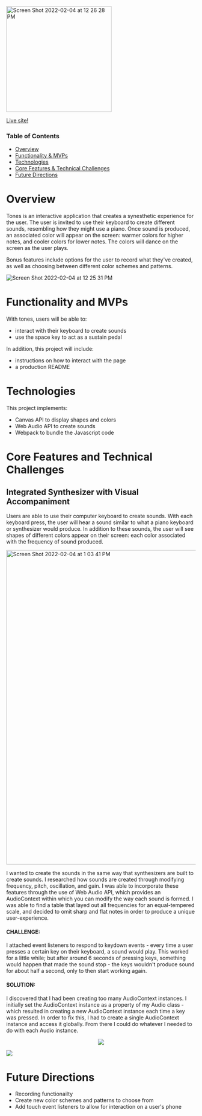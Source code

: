 <img width="280" alt="Screen Shot 2022-02-04 at 12 26 28 PM" src="https://user-images.githubusercontent.com/88460822/152575303-5a5d835a-004e-4d83-9857-c29484f04bc7.png">




<a href="https://moodln.github.io/tones/">Live site!</a>

### Table of Contents
- [Overview](#overview)
- [Functionality & MVPs](#functionality-and-mvps)
- [Technologies](#technologies)
- [Core Features & Technical Challenges](#core-features-and-technical-challenges)
- [Future Directions](#future-directions)


# Overview
Tones is an interactive application that creates a synesthetic experience for the user. The user is invited to use their keyboard to create different sounds, resembling how they might use a piano. Once sound is produced, an associated color will appear on the screen: warmer colors for higher notes, and cooler colors for lower notes. The colors will dance on the screen as the user plays. 

Bonus features include options for the user to record what they've created, as well as choosing between different color schemes and patterns.  

 ![Screen Shot 2022-02-04 at 12 25 31 PM](https://user-images.githubusercontent.com/88460822/152574568-ee2e3566-bf35-4f4f-9a2f-f9569fb5ebfb.png)

# Functionality and MVPs

With tones, users will be able to:

- interact with their keyboard to create sounds
- use the space key to act as a sustain pedal


In addition, this project will include:

- instructions on how to interact with the page 
- a production README


# Technologies

This project implements: 
- Canvas API to display shapes and colors
- Web Audio API to create sounds
- Webpack to bundle the Javascript code

# Core Features and Technical Challenges 

## Integrated Synthesizer with Visual Accompaniment
Users are able to use their computer keyboard to create sounds. With each keyboard press, the user will hear a sound similar to what a piano keyboard or synthesizer would produce. In addition to these sounds, the user will see shapes of different colors appear on their screen: each color associated with the frequency of sound produced. 

<img width="833" alt="Screen Shot 2022-02-04 at 1 03 41 PM" src="https://user-images.githubusercontent.com/88460822/152580181-9ac0ee9b-be21-4842-b464-4bd3723f7c0d.png">

I wanted to create the sounds in the same way that synthesizers are built to create sounds. I researched how sounds are created through modifying frequency, pitch, oscillation, and gain. I was able to incorporate these features through the use of Web Audio API, which provides an AudioContext within which you can modify the way each sound is formed. I was able to find a table that layed out all frequencies for an equal-tempered scale, and decided to omit sharp and flat notes in order to produce a unique user-experience. 

#### **CHALLENGE:**
I attached event listeners to respond to keydown events - every time a user presses a certain key on their keyboard, a sound would play. This worked for a little while; but after around 6 seconds of pressing keys, something would happen that made the sound stop - the keys wouldn't produce sound for about half a second, only to then start working again.

#### **SOLUTION:**
I discovered that I had been creating too many AudioContext instances. I initially set the AudioContext instance as a property of my Audio class - which resulted in creating a new AudioContext instance each time a key was pressed. In order to fix this, I had to create a single AudioContext instance and access it globally. From there I could do whatever I needed to do with each Audio instance. 

<p align="center">
    <img src="https://user-images.githubusercontent.com/88460822/152590902-16677691-9e11-4936-84bf-6f5f6a9c3e18.png"
          align="middle" height="auto" width="auto" />
 <br><p></p>
    <img src="https://user-images.githubusercontent.com/88460822/152590990-32afae93-7521-4e45-aa90-e329c1a99663.png"
         align="middle" width="auto" height="auto" />
</p>

# Future Directions 

- Recording functionailty
- Create new color schemes and patterns to choose from 
- Add touch event listeners to allow for interaction on a user's phone 
